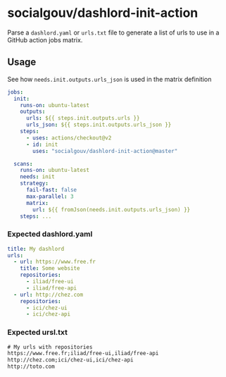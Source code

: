 # socialgouv/dashlord-init-action

Parse a `dashlord.yaml` or `urls.txt` file to generate a list of urls to use in a GitHub action jobs matrix.

## Usage

See how `needs.init.outputs.urls_json` is used in the matrix definition

```yaml
jobs:
  init:
    runs-on: ubuntu-latest
    outputs:
      urls: ${{ steps.init.outputs.urls }}
      urls_json: ${{ steps.init.outputs.urls_json }}
    steps:
      - uses: actions/checkout@v2
      - id: init
        uses: "socialgouv/dashlord-init-action@master"

  scans:
    runs-on: ubuntu-latest
    needs: init
    strategy:
      fail-fast: false
      max-parallel: 3
      matrix:
        url: ${{ fromJson(needs.init.outputs.urls_json) }}
    steps: ...
```

### Expected dashlord.yaml

```yml
title: My dashlord
urls:
  - url: https://www.free.fr
    title: Some website
    repositories:
      - iliad/free-ui
      - iliad/free-api
  - url: http://chez.com
    repositories:
      - ici/chez-ui
      - ici/chez-api
```

### Expected ursl.txt

```txt
# My urls with repositories
https://www.free.fr;iliad/free-ui,iliad/free-api
http://chez.com;ici/chez-ui,ici/chez-api
http://toto.com
```
